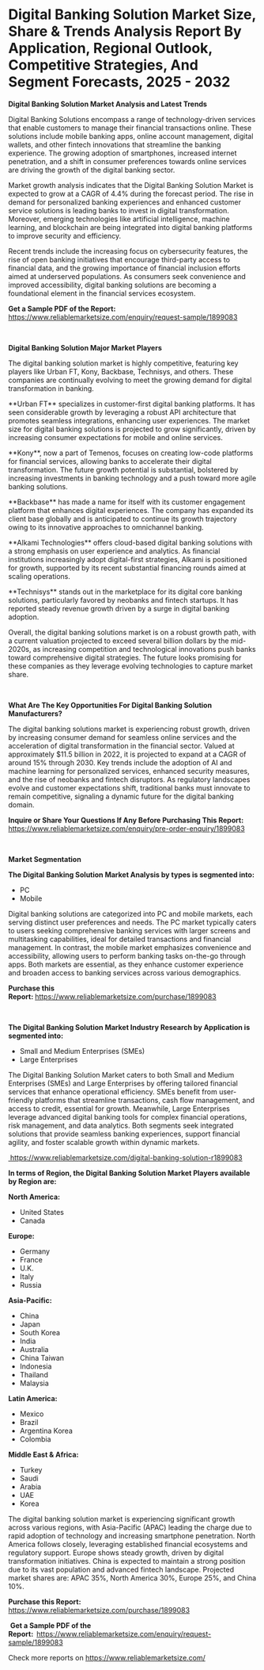 <p><h1>Digital Banking Solution Market Size, Share & Trends Analysis Report By Application, Regional Outlook, Competitive Strategies, And Segment Forecasts, 2025 - 2032</h1></p><p><strong>Digital Banking Solution Market Analysis and Latest Trends</strong></p>
<p><p>Digital Banking Solutions encompass a range of technology-driven services that enable customers to manage their financial transactions online. These solutions include mobile banking apps, online account management, digital wallets, and other fintech innovations that streamline the banking experience. The growing adoption of smartphones, increased internet penetration, and a shift in consumer preferences towards online services are driving the growth of the digital banking sector.</p><p>Market growth analysis indicates that the Digital Banking Solution Market is expected to grow at a CAGR of 4.4% during the forecast period. The rise in demand for personalized banking experiences and enhanced customer service solutions is leading banks to invest in digital transformation. Moreover, emerging technologies like artificial intelligence, machine learning, and blockchain are being integrated into digital banking platforms to improve security and efficiency.</p><p>Recent trends include the increasing focus on cybersecurity features, the rise of open banking initiatives that encourage third-party access to financial data, and the growing importance of financial inclusion efforts aimed at underserved populations. As consumers seek convenience and improved accessibility, digital banking solutions are becoming a foundational element in the financial services ecosystem.</p></p>
<p><strong>Get a Sample PDF of the Report:&nbsp;</strong> <a href="https://www.reliablemarketsize.com/enquiry/request-sample/1899083?utm_campaign=3029&utm_medium=2&utm_source=Github&utm_content=ia&utm_term=09032025&utm_id=digital-banking-solution">https://www.reliablemarketsize.com/enquiry/request-sample/1899083</a></p>
<p>&nbsp;</p>
<p><strong>Digital Banking Solution Major Market Players</strong></p>
<p><p>The digital banking solution market is highly competitive, featuring key players like Urban FT, Kony, Backbase, Technisys, and others. These companies are continually evolving to meet the growing demand for digital transformation in banking.</p><p>**Urban FT** specializes in customer-first digital banking platforms. It has seen considerable growth by leveraging a robust API architecture that promotes seamless integrations, enhancing user experiences. The market size for digital banking solutions is projected to grow significantly, driven by increasing consumer expectations for mobile and online services.</p><p>**Kony**, now a part of Temenos, focuses on creating low-code platforms for financial services, allowing banks to accelerate their digital transformation. The future growth potential is substantial, bolstered by increasing investments in banking technology and a push toward more agile banking solutions.</p><p>**Backbase** has made a name for itself with its customer engagement platform that enhances digital experiences. The company has expanded its client base globally and is anticipated to continue its growth trajectory owing to its innovative approaches to omnichannel banking.</p><p>**Alkami Technologies** offers cloud-based digital banking solutions with a strong emphasis on user experience and analytics. As financial institutions increasingly adopt digital-first strategies, Alkami is positioned for growth, supported by its recent substantial financing rounds aimed at scaling operations.</p><p>**Technisys** stands out in the marketplace for its digital core banking solutions, particularly favored by neobanks and fintech startups. It has reported steady revenue growth driven by a surge in digital banking adoption.</p><p>Overall, the digital banking solutions market is on a robust growth path, with a current valuation projected to exceed several billion dollars by the mid-2020s, as increasing competition and technological innovations push banks toward comprehensive digital strategies. The future looks promising for these companies as they leverage evolving technologies to capture market share.</p></p>
<p>&nbsp;</p>
<p><strong>What Are The Key Opportunities For Digital Banking Solution Manufacturers?</strong></p>
<p><p>The digital banking solutions market is experiencing robust growth, driven by increasing consumer demand for seamless online services and the acceleration of digital transformation in the financial sector. Valued at approximately $11.5 billion in 2022, it is projected to expand at a CAGR of around 15% through 2030. Key trends include the adoption of AI and machine learning for personalized services, enhanced security measures, and the rise of neobanks and fintech disruptors. As regulatory landscapes evolve and customer expectations shift, traditional banks must innovate to remain competitive, signaling a dynamic future for the digital banking domain.</p></p>
<p><strong>Inquire or Share Your Questions If Any Before Purchasing This Report:</strong> <a href="https://www.reliablemarketsize.com/enquiry/pre-order-enquiry/1899083?utm_campaign=3029&utm_medium=2&utm_source=Github&utm_content=ia&utm_term=09032025&utm_id=digital-banking-solution">https://www.reliablemarketsize.com/enquiry/pre-order-enquiry/1899083</a></p>
<p>&nbsp;</p>
<p><strong>Market Segmentation</strong></p>
<p><strong>The Digital Banking Solution Market Analysis by types is segmented into:</strong></p>
<p><ul><li>PC</li><li>Mobile</li></ul></p>
<p><p>Digital banking solutions are categorized into PC and mobile markets, each serving distinct user preferences and needs. The PC market typically caters to users seeking comprehensive banking services with larger screens and multitasking capabilities, ideal for detailed transactions and financial management. In contrast, the mobile market emphasizes convenience and accessibility, allowing users to perform banking tasks on-the-go through apps. Both markets are essential, as they enhance customer experience and broaden access to banking services across various demographics.</p></p>
<p><strong>Purchase this Report:&nbsp;</strong><a href="https://www.reliablemarketsize.com/purchase/1899083?utm_campaign=3029&utm_medium=2&utm_source=Github&utm_content=ia&utm_term=09032025&utm_id=digital-banking-solution">https://www.reliablemarketsize.com/purchase/1899083</a></p>
<p>&nbsp;</p>
<p><strong>The Digital Banking Solution Market Industry Research by Application is segmented into:</strong></p>
<p><ul><li>Small and Medium Enterprises (SMEs)</li><li>Large Enterprises</li></ul></p>
<p><p>The Digital Banking Solution Market caters to both Small and Medium Enterprises (SMEs) and Large Enterprises by offering tailored financial services that enhance operational efficiency. SMEs benefit from user-friendly platforms that streamline transactions, cash flow management, and access to credit, essential for growth. Meanwhile, Large Enterprises leverage advanced digital banking tools for complex financial operations, risk management, and data analytics. Both segments seek integrated solutions that provide seamless banking experiences, support financial agility, and foster scalable growth within dynamic markets.</p></p>
<p><a href="https://www.reliablemarketsize.com/digital-banking-solution-r1899083?utm_campaign=3029&utm_medium=2&utm_source=Github&utm_content=ia&utm_term=09032025&utm_id=digital-banking-solution">&nbsp;https://www.reliablemarketsize.com/digital-banking-solution-r1899083</a></p>
<p><strong>In terms of Region, the Digital Banking Solution Market Players available by Region are:</strong></p>
<p>
    <p> <strong> North America: </strong>
        <ul>
            <li>United States</li>
            <li>Canada</li>
        </ul>
        </p> 
    <p> <strong> Europe: </strong>
        <ul>
            <li>Germany</li>
            <li>France</li>
            <li>U.K.</li>
            <li>Italy</li>
            <li>Russia</li>
        </ul>
        </p> 
    <p> <strong> Asia-Pacific: </strong>
        <ul>
            <li>China</li>
            <li>Japan</li>
            <li>South Korea</li>
            <li>India</li>
            <li>Australia</li>
            <li>China Taiwan</li>
            <li>Indonesia</li>
            <li>Thailand</li>
            <li>Malaysia</li>
        </ul>
        </p> 
    <p> <strong> Latin America: </strong>
        <ul>
            <li>Mexico</li>
            <li>Brazil</li>
            <li>Argentina Korea</li>
            <li>Colombia</li>
        </ul>
        </p> 
    <p> <strong> Middle East & Africa: </strong>
        <ul>
            <li>Turkey</li>
            <li>Saudi</li>
            <li>Arabia</li>
            <li>UAE</li>
            <li>Korea</li>
        </ul>
    </p>
    </p>
<p><p>The digital banking solution market is experiencing significant growth across various regions, with Asia-Pacific (APAC) leading the charge due to rapid adoption of technology and increasing smartphone penetration. North America follows closely, leveraging established financial ecosystems and regulatory support. Europe shows steady growth, driven by digital transformation initiatives. China is expected to maintain a strong position due to its vast population and advanced fintech landscape. Projected market shares are: APAC 35%, North America 30%, Europe 25%, and China 10%.</p></p>
<p><strong>Purchase this Report: </strong><a href="https://www.reliablemarketsize.com/purchase/1899083?utm_campaign=3029&utm_medium=2&utm_source=Github&utm_content=ia&utm_term=09032025&utm_id=digital-banking-solution">https://www.reliablemarketsize.com/purchase/1899083</a></p>
<p>&nbsp;<strong>Get a Sample PDF of the Report:&nbsp;&nbsp;</strong><a href="https://www.reliablemarketsize.com/enquiry/request-sample/1899083?utm_campaign=3029&utm_medium=2&utm_source=Github&utm_content=ia&utm_term=09032025&utm_id=digital-banking-solution">https://www.reliablemarketsize.com/enquiry/request-sample/1899083</a></p>
<p><strong></strong></p>
<p>Check more reports on <a href="https://www.reliablemarketsize.com/?utm_campaign=3029&utm_medium=2&utm_source=Github&utm_content=ia&utm_term=09032025&utm_id=digital-banking-solution">https://www.reliablemarketsize.com/</a></p>